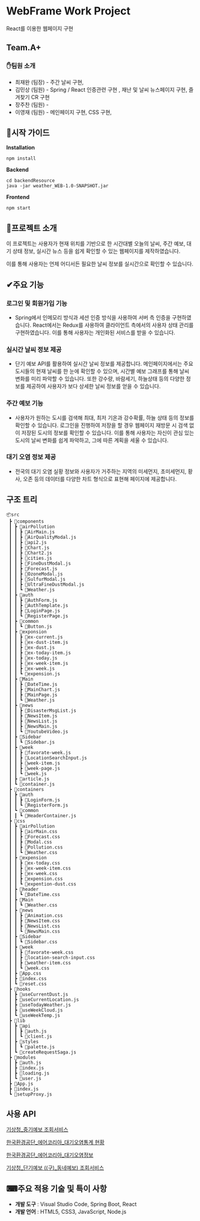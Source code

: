 <h1>WebFrame Work Project</h1>
React를 이용한 웹페이지 구현

<h2>Team.A+</h2>

<h3>✋팀원 소개</h3>

* 최재완 (팀장) - 주간 날씨 구현, 
* 김민상 (팀원) - Spring / React 인증관련 구현 , 재난 및 날씨 뉴스페이지 구현, 즐겨찾기 CR 구현
* 장주찬 (팀원) - 
* 이영재 (팀원) - 메인페이지 구현, CSS 구현, 

## 📄시작 가이드
__Installation__
```
npm install
```

__Backend__
```
cd backendResource
java -jar weather_WEB-1.0-SNAPSHOT.jar
```
__Frontend__
```
npm start
```

## 🔔프로젝트 소개

이 프로젝트는 사용자가 현재 위치를 기반으로 한 시간대별 오늘의 날씨, 주간 예보, 대기 상태 정보, 실시간 뉴스 등을 쉽게 확인할 수 있는 웹페이지를 제작하였습니다.

이를 통해 사용자는 언제 어디서든 필요한 날씨 정보를 실시간으로 확인할 수 있습니다.

## ✔주요 기능

### 로그인 및 회원가입 기능
* Spring에서 인메모리 방식과 세션 인증 방식을 사용하여 서버 측 인증을 구현하였습니다. React에서는 Redux를 사용하여 클라이언트 측에서의 사용자 상태 관리를 구현하였습니다. 이를 통해 사용자는 개인화된 서비스를 받을 수 있습니다.

### 실시간 날씨 정보 제공
* 단기 예보 API를 활용하여 실시간 날씨 정보를 제공합니다. 메인페이지에서는 주요 도시들의 현재 날씨를 한 눈에 확인할 수 있으며, 시간별 예보 그래프를 통해 날씨 변화를 미리 파악할 수 있습니다. 또한 강수량, 바람세기, 하늘상태 등의 다양한 정보를 제공하여 사용자가 보다 상세한 날씨 정보를 얻을 수 있습니다.

### 주간 예보 기능
* 사용자가 원하는 도시를 검색해 최대, 최저 기온과 강수확률, 하늘 상태 등의 정보를 확인할 수 있습니다. 로그인을 진행하여 저장을 할 경우 웹페이지 재방문 시 검색 없이 저장된 도시의 정보를 확인할 수 있습니다. 이를 통해 사용자는 자신이 관심 있는 도시의 날씨 변화를 쉽게 파악하고, 그에 따른 계획을 세울 수 있습니다.

### 대기 오염 정보 제공
* 전국의 대기 오염 실황 정보와 사용자가 거주하는 지역의 미세먼지, 초미세먼지, 황사, 오존 등의 데이터를 다양한 차트 형식으로 표현해 페이지에 제공합니다. 

## 구조 트리
```
📦src
 ┣ 📂components
 ┃ ┣ 📂airPollution
 ┃ ┃ ┣ 📜AirMain.js
 ┃ ┃ ┣ 📜AirQualityModal.js
 ┃ ┃ ┣ 📜api2.js
 ┃ ┃ ┣ 📜Chart.js
 ┃ ┃ ┣ 📜Chart2.js
 ┃ ┃ ┣ 📜cities.js
 ┃ ┃ ┣ 📜FineDustModal.js
 ┃ ┃ ┣ 📜Forecast.js
 ┃ ┃ ┣ 📜OzoneModal.js
 ┃ ┃ ┣ 📜SulfurModal.js
 ┃ ┃ ┣ 📜UltraFineDustModal.js
 ┃ ┃ ┗ 📜Weather.js
 ┃ ┣ 📂auth
 ┃ ┃ ┣ 📜AuthForm.js
 ┃ ┃ ┣ 📜AuthTemplate.js
 ┃ ┃ ┣ 📜LoginPage.js
 ┃ ┃ ┗ 📜RegisterPage.js
 ┃ ┣ 📂common
 ┃ ┃ ┗ 📜Button.js
 ┃ ┣ 📂exponsion
 ┃ ┃ ┣ 📜ex-current.js
 ┃ ┃ ┣ 📜ex-dust-item.js
 ┃ ┃ ┣ 📜ex-dust.js
 ┃ ┃ ┣ 📜ex-today-item.js
 ┃ ┃ ┣ 📜ex-today.js
 ┃ ┃ ┣ 📜ex-week-item.js
 ┃ ┃ ┣ 📜ex-week.js
 ┃ ┃ ┗ 📜expension.js
 ┃ ┣ 📂Main
 ┃ ┃ ┣ 📜DateTime.js
 ┃ ┃ ┣ 📜MainChart.js
 ┃ ┃ ┣ 📜MainPage.js
 ┃ ┃ ┗ 📜Weather.js
 ┃ ┣ 📂news
 ┃ ┃ ┣ 📜DisasterMsgList.js
 ┃ ┃ ┣ 📜NewsItem.js
 ┃ ┃ ┣ 📜NewsList.js
 ┃ ┃ ┣ 📜NewsMain.js
 ┃ ┃ ┗ 📜YoutubeVideo.js
 ┃ ┣ 📂Sidebar
 ┃ ┃ ┗ 📜Sidebar.js
 ┃ ┣ 📂week
 ┃ ┃ ┣ 📜favorate-week.js
 ┃ ┃ ┣ 📜LocationSearchInput.js
 ┃ ┃ ┣ 📜week-item.js
 ┃ ┃ ┣ 📜week-page.js
 ┃ ┃ ┗ 📜week.js
 ┃ ┣ 📜article.js
 ┃ ┗ 📜container.js
 ┣ 📂containers
 ┃ ┣ 📂auth
 ┃ ┃ ┣ 📜LoginForm.js
 ┃ ┃ ┗ 📜RegisterForm.js
 ┃ ┗ 📂common
 ┃ ┃ ┗ 📜HeaderContainer.js
 ┣ 📂css
 ┃ ┣ 📂airPollution
 ┃ ┃ ┣ 📜airMain.css
 ┃ ┃ ┣ 📜Forecast.css
 ┃ ┃ ┣ 📜Modal.css
 ┃ ┃ ┣ 📜Pollution.css
 ┃ ┃ ┗ 📜Weather.css
 ┃ ┣ 📂expension
 ┃ ┃ ┣ 📜ex-today.css
 ┃ ┃ ┣ 📜ex-week-item.css
 ┃ ┃ ┣ 📜ex-week.css
 ┃ ┃ ┣ 📜expension.css
 ┃ ┃ ┗ 📜expention-dust.css
 ┃ ┣ 📂header
 ┃ ┃ ┗ 📜DateTime.css
 ┃ ┣ 📂Main
 ┃ ┃ ┗ 📜Weather.css
 ┃ ┣ 📂news
 ┃ ┃ ┣ 📜Animation.css
 ┃ ┃ ┣ 📜NewsItem.css
 ┃ ┃ ┣ 📜NewsList.css
 ┃ ┃ ┗ 📜NewsMain.css
 ┃ ┣ 📂Sidebar
 ┃ ┃ ┗ 📜Sidebar.css
 ┃ ┣ 📂week
 ┃ ┃ ┣ 📜favorate-week.css
 ┃ ┃ ┣ 📜location-search-input.css
 ┃ ┃ ┣ 📜weather-item.css
 ┃ ┃ ┗ 📜week.css
 ┃ ┣ 📜App.css
 ┃ ┣ 📜index.css
 ┃ ┗ 📜reset.css
 ┣ 📂hooks
 ┃ ┣ 📜useCurrentDust.js
 ┃ ┣ 📜useCurrentLocation.js
 ┃ ┣ 📜useTodayWeather.js
 ┃ ┣ 📜useWeekCloud.js
 ┃ ┗ 📜useWeekTemp.js
 ┣ 📂lib
 ┃ ┣ 📂api
 ┃ ┃ ┣ 📜auth.js
 ┃ ┃ ┗ 📜client.js
 ┃ ┣ 📂styles
 ┃ ┃ ┗ 📜palette.js
 ┃ ┗ 📜createRequestSaga.js
 ┣ 📂modules
 ┃ ┣ 📜auth.js
 ┃ ┣ 📜index.js
 ┃ ┣ 📜loading.js
 ┃ ┗ 📜user.js
 ┣ 📜App.js
 ┣ 📜index.js
 ┗ 📜setupProxy.js
```
## 사용 API
[기상청_중기예보 조회서비스](https://www.data.go.kr/iim/api/selectAPIAcountView.do)

[한국환경공단_에어코리아_대기오염통계 현황](https://www.data.go.kr/iim/api/selectAPIAcountView.do)

[한국환경공단_에어코리아_대기오염정보](https://www.data.go.kr/iim/api/selectAPIAcountView.do)

[기상청_단기예보 ((구)_동네예보) 조회서비스](https://www.data.go.kr/iim/api/selectAPIAcountView.do/)



## ⌨주요 적용 기술 및 특이 사항
* __개발 도구__ : Visual Studio Code, Spring Boot, React
* __개발 언어__ : HTML5, CSS3, JavaScript, Node.js
